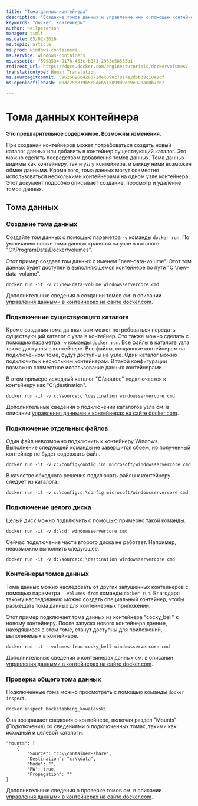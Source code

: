 ```yaml
---
title: "Тома данных контейнера"
description: "Создание томов данных и управление ими с помощью контейнеров Windows."
keywords: "docker, контейнеры"
author: neilpeterson
manager: timlt
ms.date: 05/02/2016
ms.topic: article
ms.prod: windows-containers
ms.service: windows-containers
ms.assetid: f5998534-917b-453c-b873-2953e58535b1
redirect_url: https://docs.docker.com/engine/tutorials/dockervolumes/
translationtype: Human Translation
ms.sourcegitcommit: 59626096d428072dec098c7817e2d6b39c10e9cf
ms.openlocfilehash: 60dc25d879b5c8de6515899d9de9e920a08b7e62

---
```


# Тома данных контейнера

**Это предварительное содержимое. Возможны изменения.** 

При создании контейнеров может потребоваться создать новый каталог данных или добавить в контейнер существующий каталог. Это можно сделать посредством добавления томов данных. Тома данных видимы как контейнеру, так и узлу контейнера, и между ними возможен обмен данными. Кроме того, тома данных могут совместно использоваться несколькими контейнерами на одном узле контейнера. Этот документ подробно описывает создание, просмотр и удаление томов данных.

## Тома данных

### Создание тома данных

Создайте том данных с помощью параметра `-v` команды `docker run`. По умолчанию новые тома данных хранятся на узле в каталоге "C:\ProgramData\Docker\volumes".

Этот пример создает том данных с именем "new-data-volume". Этот том данных будет доступен в выполняющемся контейнере по пути "C:\new-data-volume".

```none
docker run -it -v c:\new-data-volume windowsservercore cmd
```

Дополнительные сведения о создании томов см. в описании [управления данными в контейнерах на сайте docker.com](https://docs.docker.com/engine/userguide/containers/dockervolumes/#data-volumes).

### Подключение существующего каталога

Кроме создания тома данных вам может потребоваться передать существующий каталог с узла в контейнер. Это также можно сделать с помощью параметра `-v` команды `docker run`. Все файлы в каталоге узла также доступны в контейнере. Все файлы, созданные контейнером на подключенном томе, будут доступны на узле. Один каталог можно подключить к нескольким контейнерам. В такой конфигурации возможно совместное использование данных контейнерами.

В этом примере исходный каталог "C:\source" подключается к контейнеру как "C:\destination".

```none
docker run -it -v c:\source:c:\destination windowsservercore cmd
```

Дополнительные сведения о подключении каталогов узла см. в описании [управления данными в контейнерах на сайте docker.com](https://docs.docker.com/engine/userguide/containers/dockervolumes/#mount-a-host-directory-as-a-data-volume).

### Подключение отдельных файлов

Один файл невозможно подключить к контейнеру Windows. Выполнение следующей команды не завершится сбоем, но полученный контейнер не будет содержать файл. 

```none
docker run -it -v c:\config\config.ini microsoft/windowsservercore cmd
```

В качестве обходного решения подключать файлы к контейнеру следует из каталога.

```none
docker run -it -v c:\config:c:\config microsoft/windowsservercore cmd
```

### Подключение целого диска

Целый диск можно подключить с помощью примерно такой команды.

```none
docker run -it -v d:\:d: windowsservercore cmd
```

Сейчас подключение части второго диска не работает. Например, невозможно выполнить следующее.

```none
docker run -it -v d:\source:d:\destination windowsservercore cmd
```

### Контейнеры томов данных

Тома данных можно наследовать от других запущенных контейнеров с помощью параметра `--volumes-from` команды `docker run`. Благодаря такому наследованию можно создать специальный контейнер, чтобы размещать тома данных для контейнерных приложений. 

Этот пример подключает тома данных из контейнера "cocky_bell" к новому контейнеру. После запуска нового контейнера данные, находящиеся в этом томе, станут доступны для приложений, выполняемых в контейнере.  

```none
docker run -it --volumes-from cocky_bell windowsservercore cmd
```

Дополнительные сведения о контейнерах данных см. в описании [управления данными в контейнерах на сайте docker.com](https://docs.docker.com/engine/userguide/containers/dockervolumes/#mount-a-host-file-as-a-data-volume).

### Проверка общего тома данных

Подключенные тома можно просмотреть с помощью команды `docker inspect`.

```none
docker inspect backstabbing_kowalevski
```

Она возвращает сведения о контейнере, включая раздел "Mounts" (Подключения) со сведениями о подключенных томах, такими как исходный и целевой каталоги.

```none
"Mounts": [
    {
        "Source": "c:\\container-share",
        "Destination": "c:\\data",
        "Mode": "",
        "RW": true,
        "Propagation": ""
}
```

Дополнительные сведения о проверке томов см. в описании [управления данными в контейнерах на сайте docker.com](https://docs.docker.com/engine/userguide/containers/dockervolumes/#locating-a-volume).




<!--HONumber=Sep16_HO2-->


